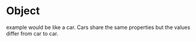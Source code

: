 # Object

example would be like a car. Cars share the same properties but the values differ from
car to car.

